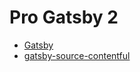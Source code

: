 # Pro Gatsby 2

- [Gatsby](https://www.gatsbyjs.org/)
- [gatsby-source-contentful](https://www.gatsbyjs.org/packages/gatsby-source-contentful/)
